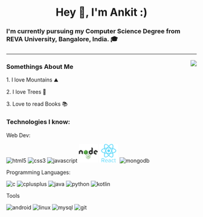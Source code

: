 <h1 align="center">Hey 👋, I'm Ankit :)</h1>

<h3 align="left">I'm currently pursuing my Computer Science Degree from REVA University, Bangalore, India.  🎓<h3>
<hr>
<img align="right" src="https://media.giphy.com/media/ZVik7pBtu9dNS/giphy.gif" />
<h3 align="left">Somethings About Me</h3>
  <P align="left">1. I love Mountains ⛰️ </p>
  <P align="left">2. I love Trees 🌳 </p>
  <P align="left">3. Love to read Books 📚 </p>
  
<h3 align="left">Technologies I know:</h3>

<p align="left">Web Dev:</p>
<p align="left"><img src="https://devicons.github.io/devicon/devicon.git/icons/html5/html5-original-wordmark.svg" alt="html5" width="50" height="50"/> <img src="https://devicons.github.io/devicon/devicon.git/icons/css3/css3-original-wordmark.svg" alt="css3" width="50" height="50"/> <img src="https://devicons.github.io/devicon/devicon.git/icons/javascript/javascript-original.svg" alt="javascript" width="50" height="50"/> <img src="https://raw.githubusercontent.com/devicons/devicon/3b40f5c4cc89355edb33e86a93e919dd25c36a81/icons/nodejs/nodejs-original-wordmark.svg" alt="nodejs" width="50" height="50" /> <img src="https://raw.githubusercontent.com/devicons/devicon/3b40f5c4cc89355edb33e86a93e919dd25c36a81/icons/react/react-original-wordmark.svg" alt="reactjs" width="50" height="50" /> <img src="https://devicons.github.io/devicon/devicon.git/icons/mongodb/mongodb-original-wordmark.svg" alt="mongodb" width="50" height="50"/></p>

<P align="left">Programming Languages:</p>
<p align="left"><img src="https://devicons.github.io/devicon/devicon.git/icons/c/c-original.svg" alt="c" width="50" height="50"/> <img src="https://devicons.github.io/devicon/devicon.git/icons/cplusplus/cplusplus-original.svg" alt="cplusplus" width="50" height="50"/> <img src="https://devicons.github.io/devicon/devicon.git/icons/java/java-original-wordmark.svg" alt="java" width="50" height="50"/> <img src="https://devicons.github.io/devicon/devicon.git/icons/python/python-original.svg" alt="python" width="50" height="50"/> <img src="https://www.vectorlogo.zone/logos/kotlinlang/kotlinlang-icon.svg" alt="kotlin" width="50" height="50"/> </p>

<p align="left">Tools</p>
<p align="left"><img src="https://devicons.github.io/devicon/devicon.git/icons/android/android-original-wordmark.svg" alt="android" width="50" height="50"/> <img src="https://devicons.github.io/devicon/devicon.git/icons/linux/linux-original.svg" alt="linux" width="50" height="50"/> <img src="https://devicons.github.io/devicon/devicon.git/icons/mysql/mysql-original-wordmark.svg" alt="mysql" width="50" height="50" /> <img src="https://www.vectorlogo.zone/logos/git-scm/git-scm-icon.svg" alt="git" width="50" height="50"/> </p>
